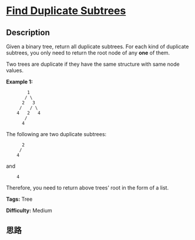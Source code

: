 # [Find Duplicate Subtrees][title]

## Description

Given a binary tree, return all duplicate subtrees. For each kind of duplicate
subtrees, you only need to return the root node of any **one** of them.

Two trees are duplicate if they have the same structure with same node values.

**Example 1:**
                    1           / \          2   3         /   / \        4   2   4           /          4    

The following are two duplicate subtrees:
                  2         /        4    

and
                4    

Therefore, you need to return above trees' root in the form of a list.


**Tags:** Tree

**Difficulty:** Medium

## 思路

[title]: https://leetcode.com/problems/find-duplicate-subtrees
